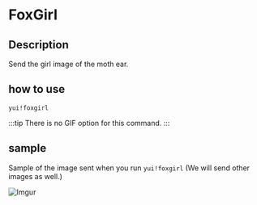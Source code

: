 # FoxGirl

## Description

Send the girl image of the moth ear.

## how to use

`yui!foxgirl`

:::tip
There is no GIF option for this command.
:::

## sample

Sample of the image sent when you run `yui!foxgirl` (We will send other images as well.)

![Imgur](https://i.imgur.com/Fcg5uPG.png)
